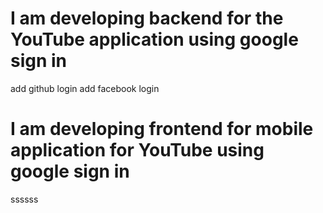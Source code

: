# I am developing backend for the YouTube application using google sign in

add github login
add facebook login
# I am developing frontend for mobile application for YouTube using google sign in

ssssss